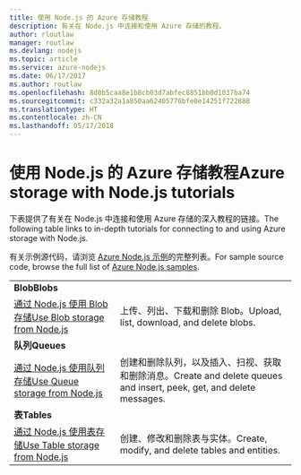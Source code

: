 ```yaml
---
title: 使用 Node.js 的 Azure 存储教程
description: 有关在 Node.js 中连接和使用 Azure 存储的教程。
author: rloutlaw
manager: routlaw
ms.devlang: nodejs
ms.topic: article
ms.service: azure-nodejs
ms.date: 06/17/2017
ms.author: routlaw
ms.openlocfilehash: 8d0b5caa8e1b8cb03d7abfec8851bb0d1037ba74
ms.sourcegitcommit: c332a32a1a850aa62405776bfe0e14251f722888
ms.translationtype: HT
ms.contentlocale: zh-CN
ms.lasthandoff: 05/17/2018
---
```

# <a name="azure-storage-with-nodejs-tutorials"></a><span data-ttu-id="f0495-103">使用 Node.js 的 Azure 存储教程</span><span class="sxs-lookup"><span data-stu-id="f0495-103">Azure storage with Node.js tutorials</span></span>

<span data-ttu-id="f0495-104">下表提供了有关在 Node.js 中连接和使用 Azure 存储的深入教程的链接。</span><span class="sxs-lookup"><span data-stu-id="f0495-104">The following table links to in-depth tutorials for connecting to and using Azure storage with Node.js.</span></span>

<span data-ttu-id="f0495-105">有关示例源代码，请浏览 [Azure Node.js 示例](https://azure.microsoft.com/resources/samples/?term=nodejs)的完整列表。</span><span class="sxs-lookup"><span data-stu-id="f0495-105">For sample source code, browse the full list of [Azure Node.js samples](https://azure.microsoft.com/resources/samples/?term=nodejs).</span></span>

| | |
|---|---|
| <span data-ttu-id="f0495-106">**Blob**</span><span class="sxs-lookup"><span data-stu-id="f0495-106">**Blobs**</span></span> ||
| [<span data-ttu-id="f0495-107">通过 Node.js 使用 Blob 存储</span><span class="sxs-lookup"><span data-stu-id="f0495-107">Use Blob storage from Node.js</span></span>](http://docs.microsoft.com/azure/storage/storage-nodejs-how-to-use-blob-storage?toc=/azure/node/toc.json&bc=/azure/node/toc.json) | <span data-ttu-id="f0495-108">上传、列出、下载和删除 Blob。</span><span class="sxs-lookup"><span data-stu-id="f0495-108">Upload, list, download, and delete blobs.</span></span> |
| <span data-ttu-id="f0495-109">**队列**</span><span class="sxs-lookup"><span data-stu-id="f0495-109">**Queues**</span></span> ||
| [<span data-ttu-id="f0495-110">通过 Node.js 使用队列存储</span><span class="sxs-lookup"><span data-stu-id="f0495-110">Use Queue storage from Node.js</span></span>](http://docs.microsoft.com/azure/storage/storage-nodejs-how-to-use-queues?toc=/azure/node/toc.json&bc=/azure/node/toc.json) | <span data-ttu-id="f0495-111">创建和删除队列，以及插入、扫视、获取和删除消息。</span><span class="sxs-lookup"><span data-stu-id="f0495-111">Create and delete queues and insert, peek, get, and delete messages.</span></span> |
| <span data-ttu-id="f0495-112">**表**</span><span class="sxs-lookup"><span data-stu-id="f0495-112">**Tables**</span></span> ||
| [<span data-ttu-id="f0495-113">通过 Node.js 使用表存储</span><span class="sxs-lookup"><span data-stu-id="f0495-113">Use Table storage from Node.js</span></span>](http://docs.microsoft.com/azure/storage/storage-nodejs-how-to-use-table-storage?toc=/azure/node/toc.json&bc=/azure/node/toc.json) | <span data-ttu-id="f0495-114">创建、修改和删除表与实体。</span><span class="sxs-lookup"><span data-stu-id="f0495-114">Create, modify, and delete tables and entities.</span></span> |
